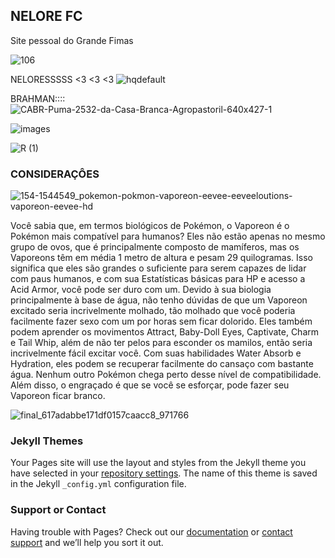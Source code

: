 ## NELORE FC

Site pessoal do Grande Fimas

![106](https://user-images.githubusercontent.com/99271709/174502265-c0547dd6-72d3-48a3-af6d-f155e0e0cec3.jpg)


NELORESSSSS <3 <3 <3
![hqdefault](https://user-images.githubusercontent.com/99271709/174502450-f1ac9fd4-f477-47d5-a22b-fd383a1aa281.jpg)


BRAHMAN::::
![CABR-Puma-2532-da-Casa-Branca-Agropastoril-640x427-1](https://user-images.githubusercontent.com/99271709/174502531-484f2a86-427e-4ec8-a032-e73543b62164.jpg)



![images](https://user-images.githubusercontent.com/99271709/174502622-eb6c052a-bf31-4732-a669-39353331dc7a.jpeg)


![R (1)](https://user-images.githubusercontent.com/99271709/174502656-1b418dfa-e189-4a8a-b85d-446521eee33e.gif)

### CONSIDERAÇÔES
![154-1544549_pokemon-pokmon-vaporeon-eevee-eeveeloutions-vaporeon-eevee-hd](https://user-images.githubusercontent.com/99271709/174502339-72e59f89-655e-4197-8da3-e4facf094490.png)

Você sabia que, em termos biológicos de Pokémon, o Vaporeon é o Pokémon mais compatível para humanos? Eles não estão apenas no mesmo grupo de ovos, que é principalmente composto de mamíferos, mas os Vaporeons têm em média 1 metro de altura e pesam 29 quilogramas. Isso significa que eles são grandes o suficiente para serem capazes de lidar com paus humanos, e com sua Estatísticas básicas para HP e acesso a Acid Armor, você pode ser duro com um. Devido à sua biologia principalmente à base de água, não tenho dúvidas de que um Vaporeon excitado seria incrivelmente molhado, tão molhado que você poderia facilmente fazer sexo com um por horas sem ficar dolorido. Eles também podem aprender os movimentos Attract, Baby-Doll Eyes, Captivate, Charm e Tail Whip, além de não ter pelos para esconder os mamilos, então seria incrivelmente fácil excitar você. Com suas habilidades Water Absorb e Hydration, eles podem se recuperar facilmente do cansaço com bastante água. Nenhum outro Pokémon chega perto desse nível de compatibilidade. Além disso, o engraçado é que se você se esforçar, pode fazer seu Vaporeon ficar branco.

![final_617adabbe171df0157caacc8_971766](https://user-images.githubusercontent.com/99271709/174502648-b75c2177-e9c3-4dea-b387-be710ffecbf5.gif)


### Jekyll Themes

Your Pages site will use the layout and styles from the Jekyll theme you have selected in your [repository settings](https://github.com/MathiasPeras/MathiasPeras/settings/pages). The name of this theme is saved in the Jekyll `_config.yml` configuration file.

### Support or Contact

Having trouble with Pages? Check out our [documentation](https://docs.github.com/categories/github-pages-basics/) or [contact support](https://support.github.com/contact) and we’ll help you sort it out.
